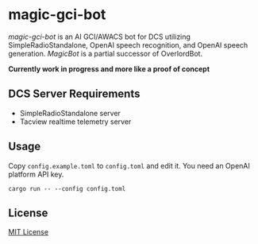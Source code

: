 # magic-gci-bot

_magic-gci-bot_ is an AI GCI/AWACS bot for DCS utilizing SimpleRadioStandalone, OpenAI speech recognition, and OpenAI speech generation.
_MagicBot_ is a partial successor of OverlordBot.

__Currently work in progress and more like a proof of concept__

## DCS Server Requirements

- SimpleRadioStandalone server
- Tacview realtime telemetry server

## Usage

Copy `config.example.toml` to `config.toml` and edit it. You need an OpenAI platform API key.

```
cargo run -- --config config.toml
```

## License

[MIT License](./LICENSE)
